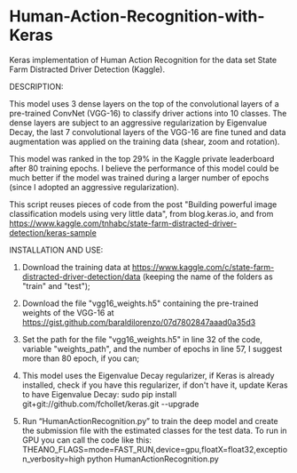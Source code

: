 # Human-Action-Recognition-with-Keras
Keras implementation of Human Action Recognition for the data set State Farm Distracted Driver Detection (Kaggle).

DESCRIPTION:

This model uses 3 dense layers on the top of the convolutional layers of a pre-trained ConvNet (VGG-16) to classify driver actions into 10 classes. The dense layers are subject to an aggressive regularization by Eigenvalue Decay, the last 7 convolutional layers of the VGG-16 are fine tuned and data augmentation was applied on the training data (shear, zoom and rotation).

This model was ranked in the top 29% in the Kaggle private leaderboard after 80 training epochs. I believe the performance of this model could be much better if the model was trained during a larger number of epochs (since I adopted an aggressive regularization).

This script reuses pieces of code from the post "Building powerful image classification models using very little data", from blog.keras.io, and from https://www.kaggle.com/tnhabc/state-farm-distracted-driver-detection/keras-sample

INSTALLATION AND USE:

1) Download the training data at https://www.kaggle.com/c/state-farm-distracted-driver-detection/data (keeping the name of the folders as "train" and "test");

2) Download the file "vgg16_weights.h5" containing the pre-trained weights of the VGG-16 at https://gist.github.com/baraldilorenzo/07d7802847aaad0a35d3

3) Set the path for the file "vgg16_weights.h5" in line 32 of the code, variable "weights_path", and the number of epochs in line 57, I suggest more than 80 epoch, if you can;

4) This model uses the Eigenvalue Decay regularizer, if Keras is already installed, check if you have this regularizer, if don't have it, update Keras to have Eigenvalue Decay: sudo pip install git+git://github.com/fchollet/keras.git --upgrade

5) Run “HumanActionRecognition.py” to train the deep model and create the submission file with the estimated classes for the test data. To run in GPU you can call the code like this: THEANO_FLAGS=mode=FAST_RUN,device=gpu,floatX=float32,exception_verbosity=high python HumanActionRecognition.py


